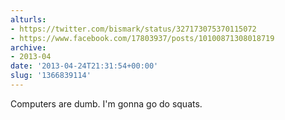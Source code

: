 ```yaml
---
alturls:
- https://twitter.com/bismark/status/327173075370115072
- https://www.facebook.com/17803937/posts/10100871308018719
archive:
- 2013-04
date: '2013-04-24T21:31:54+00:00'
slug: '1366839114'
---
```


Computers are dumb. I'm gonna go do squats.

